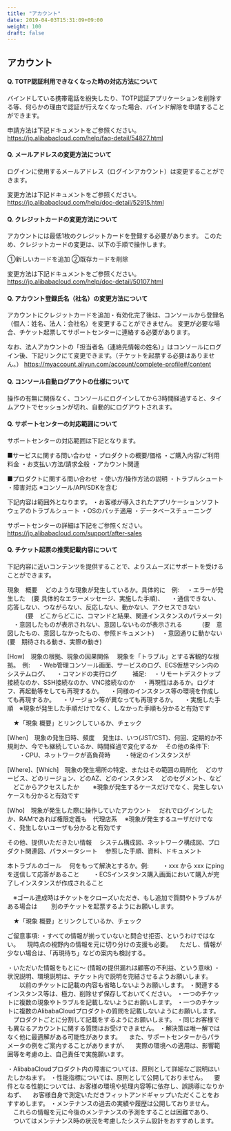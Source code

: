 ```yaml
---
title: "アカウント"
date: 2019-04-03T15:31:09+09:00
weight: 100
draft: false
---
```


## アカウント		
#### Q. TOTP認証利用できなくなった時の対応方法について
バインドしている携帯電話を紛失したり、TOTP認証アプリケーションを削除する等、何らかの理由で認証が行えなくなった場合、バインド解除を申請することができます。

申請方法は下記ドキュメントをご参照ください。
https://jp.alibabacloud.com/help/faq-detail/54827.html
#### Q. メールアドレスの変更方法について
ログインに使用するメールアドレス（ログインアカウント）は変更することができます。

変更方法は下記ドキュメントをご参照ください。
https://jp.alibabacloud.com/help/doc-detail/52915.html
#### Q. クレジットカードの変更方法について
アカウントには最低1枚のクレジットカードを登録する必要があります。
このため、クレジットカードの変更は、以下の手順で操作します。

①新しいカードを追加
②既存カードを削除

変更方法は下記ドキュメントをご参照ください。
https://jp.alibabacloud.com/help/doc-detail/50107.html
#### Q. アカウント登録氏名（社名）の変更方法について
アカウントにクレジットカードを追加・有効化完了後は、コンソールから登録名（個人：姓名、法人：会社名）を変更することができません。
変更が必要な場合、チケット起票してサポートセンターに連絡する必要があります。

なお、法人アカウントの「担当者名（連絡先情報の姓名）」はコンソールにログイン後、下記リンクにて変更できます。（チケットを起票する必要はありません。）
https://myaccount.aliyun.com/account/complete-profile#/content
#### Q. コンソール自動ログアウトの仕様について
操作の有無に関係なく、コンソールにログインしてから3時間経過すると、タイムアウトでセッションが切れ、自動的にログアウトされます。
#### Q. サポートセンターの対応範囲について
サポートセンターの対応範囲は下記となります。

■サービスに関する問い合わせ
・プロダクトの概要/価格
・ご購入内容/ご利用料金
・お支払い方法/請求全般
・アカウント関連

■プロダクトに関する問い合わせ
・使い方/操作方法の説明
・トラブルシュート
・障害対応
※コンソール/API/SDKを含む

下記内容は範囲外となります。
・お客様が導入されたアプリケーションソフトウェアのトラブルシュート
・OSのパッチ適用
・データベースチューニング

サポートセンターの詳細は下記をご参照ください。
https://jp.alibabacloud.com/support/after-sales
#### Q. チケット起票の推奨記載内容について
下記内容に近いコンテンツを提供することで、よりスムーズにサポートを受けることができます。

現象　概要
　どのような現象が発生しているか。具体的に　例:
　・エラーが発生した　(要 具体的なエラーメッセージ、実施した手順)、
　・通信できない、応答しない、つながらない、反応しない、動かない、アクセスできない
　　　(要　どこからどこに、コマンドと結果、関連インスタンスのパラメータ)
　・意図したものが表示されない、意図しないものが表示される
　　　(要　意図したもの、意図しなかったもの、参照ドキュメント)
　・意図通りに動かない　(要　期待される動き、実際の動き)

[How]　現象の根拠、現象の因果関係
　現象を「トラブル」とする客観的な根拠。　例:
　・Web管理コンソール画面、サービスのログ、ECS仮想マシン内のシステムログ、
　・コマンドの実行ログ
　
　補足:
　・リモートデスクトップ接続なのか、SSH接続なのか、VNC接続なのか
　・再現性はあるか。ログオフ、再起動等をしても再現するか。
　・同様のインスタンス等の環境を作成しても再現するか。
　・リージョン等が異なっても再現するか。
　・実施した手順　※現象が発生した手順だけでなく、しなかった手順も分かると有効です

　★「現象 概要」とリンクしているか、チェック

[When]　現象の発生日時、頻度
　発生は、いつ(JST/CST)、何回、定期的か不規則か、今でも継続しているか、時間経過で変化するか
　その他の条件下:
　　・CPU、ネットワークが高負荷時
　　・特定のインスタンスが

[Where]、[Which]　現象の発生場所の特定、またはその範囲の局所化
　どのサービス、どのリージョン、どのAZ、どのインスタンス
　どのセグメント、など
　どこからアクセスしたか
　　※現象が発生するケースだけでなく、発生しないケースも分かると有効です

[Who]　現象が発生した際に操作していたアカウント
　だれでログインしたか、RAMであれば権限定義も　代理店系
　※現象が発生するユーザだけでなく、発生しないユーザも分かると有効です


その他、提供いただきたい情報
　システム構成図、ネットワーク構成図、プロダクト関連図、パラメータシート
　参照した手順、資料、ドキュメント


本トラブルのゴール
　何をもって解決とするか。例:
　　・xxx から xxx にpingを送信して応答があること
　　・ECSインスタンス購入画面において購入が完了しインスタンスが作成されること

　※ゴール達成時はチケットをクローズいただき、もし追加で質問やトラブルがある場合は
　　別のチケットを起票するようにお願いします。

　★「現象 概要」とリンクしているか、チェック


ご留意事項:
・すべての情報が揃っていないと問合せ拒否、というわけではない。
　現時点の視野内の情報を元に切り分けの支援も必要。
　ただし、情報が少ない場合は、「再現待ち」などの案内も検討する。

・いただいた情報をもとに〜 (情報の提供漏れは顧客の不利益、という意味)
・状況説明、環境説明は、チケット内で説明を完結させるようお願いします。
　　以前のチケットに記載の内容も省略しないようお願いします。
・関連するインスタンス等は、極力、削除せず保存しておいてください。
・一つのチケットに複数の現象やトラブルを記載しないようにお願いします。
・一つのチケットに複数のAlibabaCloudプロダクトの質問を記載しないようにお願いします。
　プロダクトごとに分割して記載をするようにお願いします。
・同じお客様でも異なるアカウントに関する質問はお受けできません。
・解決策は唯一解ではなく他に最適解がある可能性があります。
　また、サポートセンターからパラメータの例をご案内することがありますが、
　実際の環境への適用は、影響範囲等を考慮の上、自己責任で実施願います。

・AlibabaCloudプロダクト内の障害については、原則として詳細なご説明はいたしかねます。
・性能指標については、原則として公開しておりません。
　要件となる性能については、お客様の環境や処理内容等に依存し、誤誘導になりかねず、
　お客様自身で測定いただきフィットアンドギャップいただくことをおすすめします。
・メンテナンスの過去の実績や履歴は公開しておりません。
　これらの情報を元に今後のメンテナンスの予測をすることは困難であり、
　ついてはメンテナンス時の状況を考慮したシステム設計をおすすめします。
